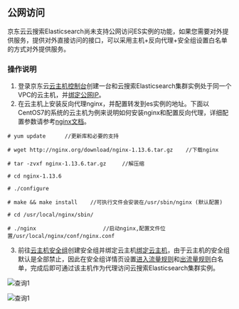 ## 公网访问
京东云云搜索Elasticsearch尚未支持公网访问ES实例的功能，如果您需要对外提供服务，提供对外直接访问的接口，可以采用主机+反向代理+安全组设置白名单的方式对外提供服务。

### 操作说明
1. 登录京东云[云主机控制台](https://cns-console.jdcloud.com/host/compute/list)创建一台和云搜索Elasticsearch集群实例处于同一个VPC的云主机，并[绑定公网IP](https://docs.jdcloud.com/cn/virtual-machines/associate-elastic-ip)。</br>
2. 在云主机上安装反向代理nginx，并配置转发到es实例的地址。下面以CentOS7的系统的云主机为例来说明如何安装nginx和配置反向代理，详细配置参数请参考[nginx文档](http://nginx.org/en/docs/configure.html)。</br>
```
# yum update      //更新库和必要的支持

# wget http://nginx.org/download/nginx-1.13.6.tar.gz    //下载nginx

# tar -zvxf nginx-1.13.6.tar.gz     //解压缩

# cd nginx-1.13.6   

# ./configure

# make && make install    //可执行文件会安装在/usr/sbin/nginx (默认配置)

# cd /usr/local/nginx/sbin/

# ./nginx                     //启动nginx,配置文件位置/usr/local/nginx/conf/nginx.conf
```
3. 前往[云主机安全组](https://cns-console.jdcloud.com/host/netSecurity/list)创建安全组并绑定云主机[绑定云主机](https://docs.jdcloud.com/cn/virtual-machines/associate-security-group)，由于云主机的安全组默认是全部禁止，因此在安全组详情页设置[进入流量规则](https://docs.jdcloud.com/cn/virtual-machines/configurate-inbound-rules)和[出流量规则](https://docs.jdcloud.com/cn/virtual-machines/configurate-outbound-rules)白名单，完成后即可通过该主机作为代理访问云搜索Elasticsearch集群实例。</br>

![查询1](https://github.com/jdcloudcom/cn/blob/Elasticsearch/image/Internet-Middleware/JCS%20for%20Elasticsearch/public1.png)

![查询1](https://github.com/jdcloudcom/cn/blob/Elasticsearch/image/Internet-Middleware/JCS%20for%20Elasticsearch/public2.png)
